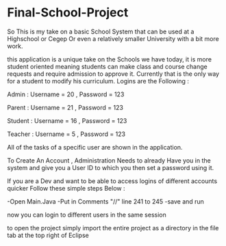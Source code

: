 # Final-School-Project


So This is my take on a basic School System that can be used at a Highschool or Cegep Or even a relatively smaller University with a bit more work.

this application is a unique take on the Schools we have today, it is more student oriented meaning students can make class and course change requests and require admission to approve it.
Currently that is the only way for a student to modify his curriculum.
Logins are the Following :

Admin : Username = 20 , Password = 123

Parent : Username = 21 , Password = 123

Student : Username = 16 , Password = 123

Teacher : Username = 5 , Password = 123


All of the tasks of a specific user are shown in the application.

To Create An Account , Administration Needs to already Have you in the system and give you a User ID to which you then set a password using it.

If you are a Dev and want to be able to access logins of different accounts quicker Follow these simple steps Below :

-Open Main.Java
-Put in Comments "//" line 241 to 245
-save and run 

now you can login to different users in the same session

to open the project simply import the entire project as a directory in the file tab at the top right of Eclipse
